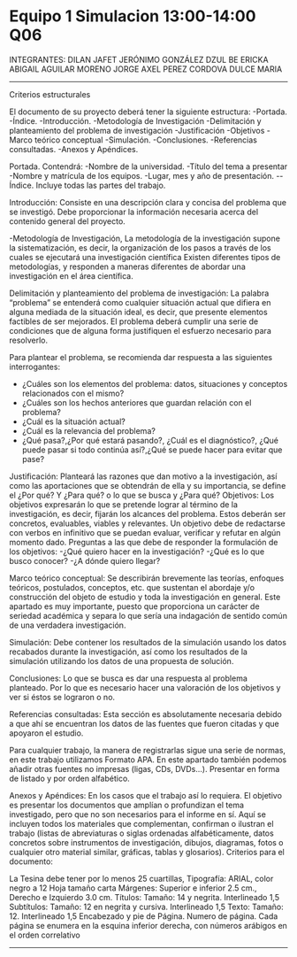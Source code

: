 # Equipo 1 Simulacion 13:00-14:00 Q06
INTEGRANTES:
DILAN JAFET JERÓNIMO GONZÁLEZ
DZUL BE ERICKA ABIGAIL
AGUILAR MORENO JORGE AXEL
PEREZ CORDOVA DULCE MARIA
******************************************************************
Criterios estructurales

El documento de su proyecto deberá tener la siguiente estructura:
-Portada.
-Índice.
-Introducción.
-Metodología de Investigación
-Delimitación y planteamiento del problema de investigación
-Justificación
-Objetivos
-Marco teórico conceptual
-Simulación.
-Conclusiones.
-Referencias consultadas.
-Anexos y Apéndices.


Portada. Contendrá:
-Nombre de la universidad.
-Título del tema a presentar 
-Nombre y matrícula de los equipos.
-Lugar, mes y año de presentación.
--Índice. Incluye todas las partes del trabajo.

Introducción:
Consiste en una descripción clara y concisa del problema que se investigó. Debe proporcionar la información necesaria acerca del contenido general del proyecto.

-Metodología de Investigación, La metodología de la investigación supone la
sistematización, es decir, la organización de los pasos a través de los cuales se ejecutará una investigación científica Existen diferentes tipos de metodologías, y responden a maneras diferentes de abordar una investigación en el área científica.

Delimitación y planteamiento del problema de investigación:
 La palabra “problema” se entenderá como cualquier situación actual que difiera en alguna mediada de la situación ideal, es decir, que presente elementos factibles de ser mejorados. El problema deberá cumplir una serie de condiciones que de alguna forma justifiquen el esfuerzo necesario para resolverlo.

Para plantear el problema, se recomienda dar respuesta a las siguientes interrogantes:
- ¿Cuáles son los elementos del problema: datos, situaciones y conceptos
relacionados con el mismo?
- ¿Cuáles son los hechos anteriores que guardan relación con el problema?
- ¿Cuál es la situación actual?
- ¿Cuál es la relevancia del problema?
- ¿Qué pasa?,¿Por qué estará pasando?, ¿Cuál es el diagnóstico?, ¿Qué
puede pasar si todo continúa así?,¿Qué se puede hacer para evitar que pase?

Justificación:
 Planteará las razones que dan motivo a la investigación, así como las aportaciones que se obtendrán de ella y su importancia, se define el ¿Por qué? Y ¿Para
qué? o lo que se busca y ¿Para qué?
Objetivos:
Los objetivos expresarán lo que se pretende lograr al término de la investigación, es decir, fijarán los alcances del problema. Estos deberán ser concretos, evaluables, viables y relevantes. Un objetivo debe de redactarse con verbos en infinitivo
que se puedan evaluar, verificar y refutar en algún momento dado. Preguntas a las que debe de responder la formulación de los objetivos: -¿Qué quiero hacer en la
investigación? -¿Qué es lo que busco conocer? -¿A dónde quiero llegar?

Marco teórico conceptual:
Se describirán brevemente las teorías, enfoques teóricos, postulados, conceptos, etc. que sustentan el abordaje y/o construcción del objeto de estudio y toda la investigación en general. Este apartado es muy importante, puesto que proporciona un carácter de seriedad académica y separa lo que sería una indagación de sentido común de una verdadera investigación.

Simulación:
Debe contener los resultados de la simulación usando los datos recabados durante la investigación, así como los resultados de la simulación utilizando los datos de una propuesta de solución.

Conclusiones:
Lo que se busca es dar una respuesta al problema planteado. Por lo que es necesario hacer una valoración de los objetivos y ver si éstos se lograron o no.

Referencias consultadas:
Esta sección es absolutamente necesaria debido a que ahí se encuentran los datos de las fuentes que fueron citadas y que apoyaron el estudio.

Para cualquier trabajo, la manera de registrarlas sigue una serie de normas, en este trabajo utilizamos Formato APA. En este apartado también podemos añadir otras fuentes no impresas (ligas, CDs, DVDs...). Presentar en forma de listado y por orden alfabético.

Anexos y Apéndices:
 En los casos que el trabajo así lo requiera. El objetivo es presentar los documentos que amplían o profundizan el tema investigado, pero que no son necesarios para el informe en sí. Aquí se incluyen todos los materiales que complementan, confirman o ilustran el trabajo (listas de abreviaturas o siglas ordenadas alfabéticamente, datos concretos sobre instrumentos de investigación, dibujos, diagramas, fotos o cualquier otro material similar, gráficas, tablas y glosarios).
Criterios para el documento:

La Tesina debe tener por lo menos 25 cuartillas,
Tipografía: ARIAL, color negro a 12
Hoja tamaño carta
Márgenes: Superior e inferior 2.5 cm., Derecho e Izquierdo 3.0 cm.
Títulos:
Tamaño: 14 y negrita.
Interlineado 1,5
Subtítulos:
Tamaño: 12 en negrita y cursiva.
Interlineado 1,5
Texto:
Tamaño: 12.
Interlineado 1,5
Encabezado y pie de Página.
Numero de página.
Cada página se enumera en la esquina inferior derecha, con números
arábigos en el orden correlativo
***********************************************************
